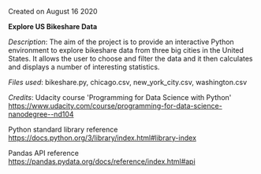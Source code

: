 Created on August 16 2020

**Explore US Bikeshare Data**

*Description*: The aim of the project is to provide an interactive Python environment to explore bikeshare data from three big cities in the United States. It allows the user to choose and filter the data and it then calculates and displays a number of interesting statistics.

*Files used*: bikeshare.py, chicago.csv, new_york_city.csv, washington.csv

*Credits*:
Udacity course 'Programming for Data Science with Python'
https://www.udacity.com/course/programming-for-data-science-nanodegree--nd104

Python standard library reference
https://docs.python.org/3/library/index.html#library-index

Pandas API reference
https://pandas.pydata.org/docs/reference/index.html#api
